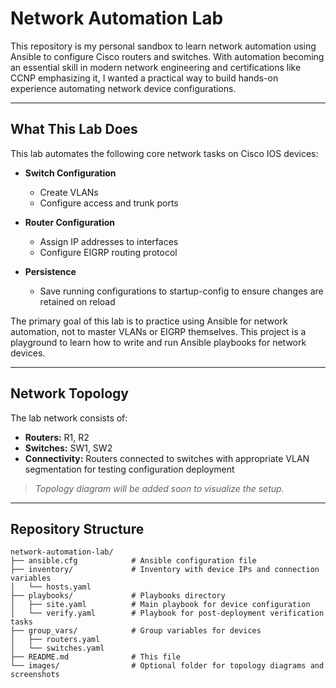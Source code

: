 # Network Automation Lab

This repository is my personal sandbox to learn network automation using Ansible to configure Cisco routers and switches. With automation becoming an essential skill in modern network engineering and certifications like CCNP emphasizing it, I wanted a practical way to build hands-on experience automating network device configurations.

---

## What This Lab Does

This lab automates the following core network tasks on Cisco IOS devices:

- **Switch Configuration**  
  - Create VLANs  
  - Configure access and trunk ports  

- **Router Configuration**  
  - Assign IP addresses to interfaces  
  - Configure EIGRP routing protocol  

- **Persistence**  
  - Save running configurations to startup-config to ensure changes are retained on reload  

The primary goal of this lab is to practice using Ansible for network automation, not to master VLANs or EIGRP themselves. This project is a playground to learn how to write and run Ansible playbooks for network devices.

---

## Network Topology

The lab network consists of:

- **Routers:** R1, R2  
- **Switches:** SW1, SW2  
- **Connectivity:** Routers connected to switches with appropriate VLAN segmentation for testing configuration deployment  

> _Topology diagram will be added soon to visualize the setup._

---

## Repository Structure

```plaintext
network-automation-lab/
├── ansible.cfg            # Ansible configuration file
├── inventory/             # Inventory with device IPs and connection variables
│   └── hosts.yaml
├── playbooks/             # Playbooks directory
│   ├── site.yaml          # Main playbook for device configuration
│   └── verify.yaml        # Playbook for post-deployment verification tasks
├── group_vars/            # Group variables for devices
│   ├── routers.yaml
│   └── switches.yaml
├── README.md              # This file
└── images/                # Optional folder for topology diagrams and screenshots
